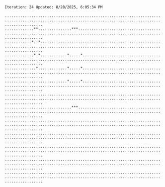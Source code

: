 `Iteration: 24 Updated: 8/28/2025, 6:05:34 PM`
<!-- GOL_START -->
`.............................................................................................................................................................`</br>
`.............**...............***............................................................................................................................`</br>
`............*..*.............................................................................................................................................`</br>
`.............*.*............*.....*..........................................................................................................................`</br>
`..............*.............*.....*..........................................................................................................................`</br>
`............................*.....*..........................................................................................................................`</br>
`.............................................................................................................................................................`</br>
`..............................***............................................................................................................................`</br>
`.............................................................................................................................................................`</br>
`.............................................................................................................................................................`</br>
`.............................................................................................................................................................`</br>
`.............................................................................................................................................................`</br>
`.............................................................................................................................................................`</br>
<!-- GOL_END -->
